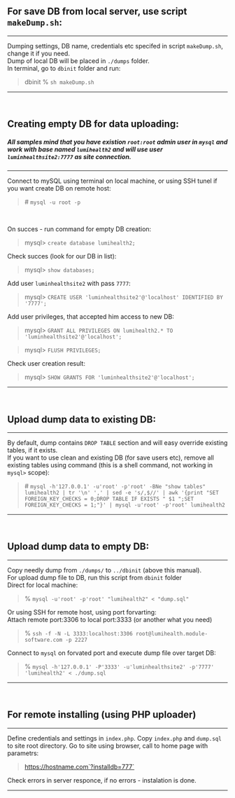 ## For save DB from local server, use script `makeDump.sh`:
***
Dumping settings, DB name, credentials etc specifed in script `makeDump.sh`, change it if you need.  
Dump of local DB will be placed in `./dumps` folder.  
In terminal, go to `dbinit` folder and run:  
> dbinit % `sh makeDump.sh`
***
<br/>

## Creating empty DB for data uploading:
##### All samples mind that you have existion `root:root` admin user in `mysql` and work with base named `lumihealth2` and will use user `luminhealthsite2:7777` as site connection.
***
Connect to mySQL using terminal on local machine, or using SSH tunel if you want create DB on remote host:  
> \# `mysql -u root -p`
<br/>

On succes - run command for empty DB creation:  
> mysql> `create database lumihealth2;`  

Check succes (look for our DB in list):  
> mysql> `show databases;`  

Add user `luminhealthsite2` with pass `7777`:  
> mysql> `CREATE USER 'luminhealthsite2'@'localhost' IDENTIFIED BY '7777';`  

Add user privileges, that accepted him access to new DB:  
> mysql> `GRANT ALL PRIVILEGES ON lumihealth2.* TO 'luminhealthsite2'@'localhost';`  

> mysql> `FLUSH PRIVILEGES;`  

Check user creation result:  
> mysql> `SHOW GRANTS FOR 'luminhealthsite2'@'localhost';`  
***
<br/>


## Upload dump data to existing DB:
***
By default, dump contains `DROP TABLE` section and will easy override existing tables, if it exists.  
If you want to use clean and existing DB (for save users etc), remove all existing tables using command (this is a shell command, not working in `mysql>` scope):  
> \# `mysql -h'127.0.0.1' -u'root' -p'root' -BNe "show tables" lumihealth2 | tr '\n' ',' | sed -e 's/,$//' | awk '{print "SET FOREIGN_KEY_CHECKS = 0;DROP TABLE IF EXISTS " $1 ";SET FOREIGN_KEY_CHECKS = 1;"}' | mysql -u'root' -p'root' lumihealth2`
***
<br/>

## Upload dump data to empty DB:
***
Copy needly dump from `./dumps/` to `../dbinit` (above this manual).  
For upload dump file to DB, run this script from `dbinit` folder  
Direct for local machine:  
> % `mysql -u'root' -p'root' "lumihealth2" < "dump.sql"`  

Or using SSH for remote host, using port forvarting:  
Attach remote port:3306 to local port:3333 (or another what you need)
> % `ssh -f -N -L 3333:localhost:3306 root@lumihealth.module-software.com -p 2227`  

Connect to `mysql` on forvated port and execute dump file over target DB:
> % `mysql -h'127.0.0.1' -P'3333' -u'luminhealthsite2' -p'7777' 'lumihealth2' < ./dump.sql`
***
<br/>

## For remote installing (using PHP uploader)
***
Define credentials and settings in `index.php`.
Copy `index.php` and `dump.sql` to site root directory.
Go to site using browser, call to home page with parametrs:
> https://hostname.com`?installdb=777`  

Check errors in server responce, if no errors - instalation is done.
***
